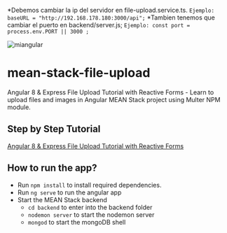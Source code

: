 *Debemos cambiar la ip del servidor en  file-upload.service.ts.
  ```Ejemplo:   baseURL = "http://192.168.178.180:3000/api";```
*Tambien tenemos que cambiar el puerto en backend/server.js;
  ```Ejemplo: const port = process.env.PORT || 3000 ;```


![miangular](upload.png)
# mean-stack-file-upload
Angular 8 & Express File Upload Tutorial with Reactive Forms -  Learn to upload files and images in Angular MEAN Stack project using Multer NPM module.

## Step by Step Tutorial
[Angular 8 & Express File Upload Tutorial with Reactive Forms](https://www.positronx.io/angular-8-express-file-upload-tutorial-with-reactive-forms/)

## How to run the app?
- Run `npm install` to install required dependencies.
- Run `ng serve` to run the angular app
- Start the MEAN Stack backend
  - `cd backend` to enter into the backend folder
  - `nodemon server` to start the nodemon server
  - `mongod` to start the mongoDB shell
